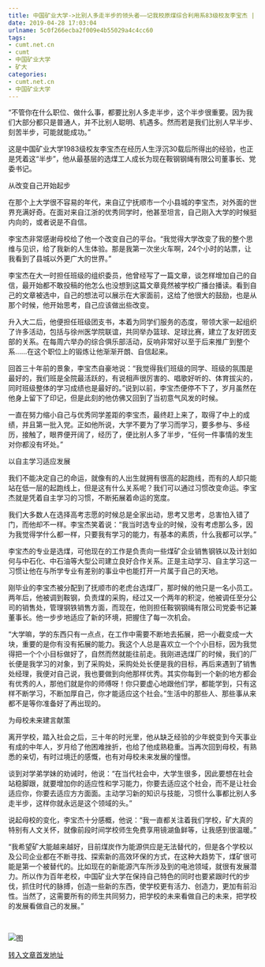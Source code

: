 ```yaml
---
title: 中国矿业大学->比别人多走半步的领头者——记我校原煤综合利用系83级校友李宝杰 | cumt.net.cn
date: 2019-04-28 17:03:04
urlname: 5c0f266ecba2f009e4b55029a4c4cc60
tags: 
- cumt.net.cn
- cumt
- 中国矿业大学
- 矿大
categories:
- cumt.net.cn
- 中国矿业大学
---
```


“不管你在什么职位、做什么事，都要比别人多走半步，这个半步很重要。因为我们大部分都只是普通人，并不比别人聪明、机遇多。然而若是我们比别人早半步、刻苦半步，可能就能成功。”

这是中国矿业大学1983级校友李宝杰在经历人生浮沉30载后所得出的经验，也正是凭着这“半步”，他从最基层的选煤工人成长为现在鞍钢钢绳有限公司董事长、党委书记。

从改变自己开始起步

在那个上大学很不容易的年代，来自辽宁抚顺市一个小县城的李宝杰，对外面的世界充满好奇。在面对来自江浙的优秀同学时，他甚至坦言，自己刚入大学的时候挺内向的，或者说是不自信。

李宝杰非常感谢母校给了他一个改变自己的平台。“我觉得大学改变了我的整个思维与见识，给了我新的人生体验。那是我第一次坐火车啊，24个小时的站票，让我看到了县城以外更广大的世界。”

李宝杰在大一时担任班级的组织委员，他曾经写了一篇文章，谈怎样增加自己的自信，最开始都不敢投稿的他怎么也没想到这篇文章竟然被学校广播台播读。看到自己的文章被选中，自己的想法可以展示在大家面前，这给了他很大的鼓励，也是从那个时候，他开始思考，自己应该做出些改变。

升入大二后，他便担任班级团支书，本着为同学们服务的态度，带领大家一起组织了许多活动，包括与徐州医学院联谊，共同举办篮球、足球比赛，建立了友好团支部的关系。在每周六举办的综合俱乐部活动，反响非常好以至于后来推广到整个系……在这个职位上的锻炼让他渐渐开朗、自信起来。

回首三十年前的景象，李宝杰自豪地说：“我觉得我们班级的同学、班级的氛围是最好的，我们班是全院最活跃的，有说相声很厉害的、唱歌好听的、体育拔尖的，同时班级整体的学习成绩也是最好的。”说到以前，李宝杰便停不下了，岁月虽然在他身上留下了印记，但是此刻的他仿佛又回到了当初意气风发的时候。

一直在努力缩小自己与优秀同学差距的李宝杰，最终赶上来了，取得了中上的成绩，并且第一批入党。正如他所说，大学不要为了学习而学习，要多参与、多经历，接触了，眼界便开阔了，经历了，便比别人多了半步，“任何一件事情的发生对你都没有坏处。”

以自主学习适应发展

我们不能决定自己的命运，就像有的人出生就拥有很高的起跑线，而有的人却只能站在低一层的起跑线上，但是这有什么关系呢？我们可以通过习惯改变命运。李宝杰就是凭着自主学习的习惯，不断拓展着命运的宽度。

我们大多数人在选择高考志愿的时候总是全家出动，思考又思考，总害怕入错了门，而他却不一样。李宝杰笑着说：“我当时选专业的时候，没有考虑那么多，因为我觉得学什么都一样，只要我有学习的能力，有基本的素质，什么我都可以学。”

李宝杰的专业是选煤，可他现在的工作是负责向一些煤矿企业销售钢铁以及计划如何与中石化、中石油等大型公司建立良好合作关系。正是主动学习、自主学习这一习惯让他在与所学专业有差别的事业中也能打开一片属于自己的天地。

刚毕业的李宝杰被分配到了抚顺市的老虎台选煤厂，那时候的他只是一名小员工。两年后，他被调到鞍钢，负责煤的采购，经过又一个两年的积淀，他被调任至分公司的销售处，管理钢铁销售方面，而现在，他则担任鞍钢钢绳有限公司党委书记兼董事长。他一步步地适应了新的环境，把握住了每一次机会。

“大学嘛，学的东西只有一点点，在工作中需要不断地去拓展，把一小截变成一大块，重要的是你有没有拓展的能力。我这个人总是喜欢立一个个小目标，因为我觉得把一个个小目标做好了，自然而然就能往前走。我刚进选煤厂的时候，我们的厂长便是我学习的对象，到了采购处，采购处处长便是我的目标，再后来遇到了销售处经理，我便对自己说，我也要做到向他那样优秀。其实你每到一个新的地方都会有优秀的人，那他们就是你的师傅呀！你只要虚心地跟他们学，都能学到，只有这样不断学习，不断加厚自己，你才能适应这个社会。”生活中的那些人、那些事从来都不是等你准备好了再出现的。

为母校未来建言献策

离开学校，踏入社会之后，三十年的时光里，他从缺乏经验的少年蜕变到今天事业有成的中年人，岁月给了他困难挫折，也给了他成熟稳重。当再次回到母校，有熟悉的亲切，有时过境迁的感慨，也有对母校未来发展的憧憬。

谈到对学弟学妹的劝诫时，他说：“在当代社会中，大学生很多，因此要想在社会站稳脚跟，就要增加你的适应性和学习能力，你要去适应这个社会，而不是让社会适应你，你要去适应方方面面。主动学习新的知识与技能，习惯什么事都比别人多走半步，这样你就永远是这个领域的头。”

说起母校的变化，李宝杰十分感概，他说：“我一直都关注着我们学校，矿大真的特别有人文关怀，就像前段时间学校师生免费享用镜湖鱼鲜等，让我感到很温暖。”

“我希望矿大能越来越好，目前煤炭作为能源供应是无法替代的，但是各个学校以及公司企业都在不断寻找、探索新的高效环保的方式，在这种大趋势下，煤矿很可能是第一个被替代的。比如现在的新能源汽车所涉及到的电池领域，就很有发展潜力。所以作为百年老校，中国矿业大学在保持自己特色的同时也要紧跟时代的步伐，抓住时代的脉搏，创造一些新的东西，使学校更有活力、创造力，更加有前沿性。当然了，这需要所有的师生共同努力，把学校的未来看做自己的未来，把学校的发展看做自己的发展。”

  

![图](http://xwzx.cumt.edu.cn/_upload/article/images/50/a7/9c7612eb425eb9c6f09c05a4f738/ad971da3-455c-4637-9491-042e2dd414dd.jpeg)

[转入文章首发地址](http://xwzx.cumt.edu.cn/62/95/c521a418453/page.htm)